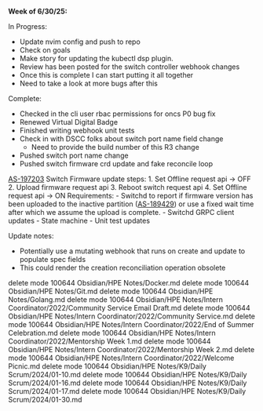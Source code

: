 **Week of 6/30/25:**

In Progress:
- Update nvim config and push to repo
- Check on goals
- Make story for updating the kubectl dsp plugin.
- Review has been posted for the switch controller webhook changes
- Once this is complete I can start putting it all together
- Need to take a look at more bugs after this

Complete:
- Checked in the cli user rbac permissions for oncs P0 bug fix
- Renewed Virtual Digital Badge
- Finished writing webhook unit tests
- Check in with DSCC folks about switch port name field change
	- Need to provide the build number of this R3 change
- Pushed switch port name change
- Pushed switch firmware crd update and fake reconcile loop

[AS-197203](https://jira.storage.hpecorp.net/browse/AS-197203)
	Switch Firmware update steps:
		1. Set Offline request api -> OFF
		2. Upload firmware request api
		3. Reboot switch request api
		4. Set Offline request api -> ON
	Requirements:
	- Switchd to report if firmware version has been uploaded to the inactive partition ([AS-189429](https://jira.storage.hpecorp.net/browse/AS-189429 "Provide FW version for the secondary partition in ListSwitches/\"show switch\"")) or use a fixed wait time after which we assume the upload is complete.
	- Switchd GRPC client updates
	- State machine
	- Unit test updates

Update notes:
- Potentially use a mutating webhook that runs on create and update to populate spec fields
- This could render the creation reconciliation operation obsolete


 delete mode 100644 Obsidian/HPE Notes/Docker.md
 delete mode 100644 Obsidian/HPE Notes/Git.md
 delete mode 100644 Obsidian/HPE Notes/Golang.md
 delete mode 100644 Obsidian/HPE Notes/Intern Coordinator/2022/Community Service Email Draft.md
 delete mode 100644 Obsidian/HPE Notes/Intern Coordinator/2022/Community Service.md
 delete mode 100644 Obsidian/HPE Notes/Intern Coordinator/2022/End of Summer Celebration.md
 delete mode 100644 Obsidian/HPE Notes/Intern Coordinator/2022/Mentorship Week 1.md
 delete mode 100644 Obsidian/HPE Notes/Intern Coordinator/2022/Mentorship Week 2.md
 delete mode 100644 Obsidian/HPE Notes/Intern Coordinator/2022/Welcome Picnic.md
 delete mode 100644 Obsidian/HPE Notes/K9/Daily Scrum/2024/01-10.md
 delete mode 100644 Obsidian/HPE Notes/K9/Daily Scrum/2024/01-16.md
 delete mode 100644 Obsidian/HPE Notes/K9/Daily Scrum/2024/01-17.md
 delete mode 100644 Obsidian/HPE Notes/K9/Daily Scrum/2024/01-30.md